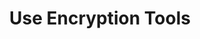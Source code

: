 ---
sidebar_position: 4
title: "Use Encryption Tools"
sidebar_label: "Use Encryption Tools"
description: "Utilize cryptographic utilities in Debian platforms - operate encryption software, manage cryptographic keys, use security tools, and implement comprehensive encryption solutions."
keywords:
  - "debian encryption tools"
  - "cryptographic utilities"
  - "encryption software"
  - "key management"
  - "security tools"
tags:
  - debian
  - encryption-tools
  - cryptographic-utilities
  - encryption-software
  - key-management
slug: /linux/debian/security/encryption/use-encryption-tools
---